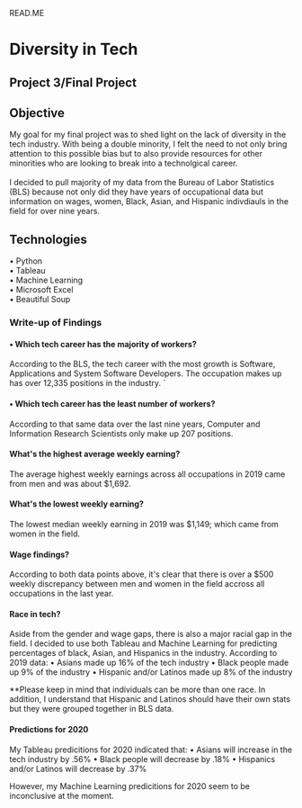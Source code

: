 READ.ME
# Diversity in Tech
## Project 3/Final Project

## Objective <br>
My goal for my final project was to shed light on the lack of diversity in the tech industry. With being a double minority, I felt the need to not only bring attention to this possible bias but to also provide resources for other minorities who are looking to break into a technolgical career. <br>
<br> I decided to pull majority of my data from the Bureau of Labor Statistics (BLS) because not only did they have years of occupational data but information on wages, women, Black, Asian, and Hispanic indivdiauls in the field for over nine years.

## Technologies
 • Python <br>
 • Tableau <br>
 • Machine Learning <br>
 • Microsoft Excel <br>
 • Beautiful Soup <Br>
  
### Write-up of Findings

#### •	Which tech career has the majority of workers?
According to the BLS, the tech career with the most growth is Software, Applications and System Software Developers. The occupation makes up has over 12,335 positions in the industry.
`
#### • Which tech career has the least number of workers?
According to that same data over the last nine years, Computer and Information Research Scientists only make up 207 positions.

#### What's the highest average weekly earning?
The average highest weekly earnings across all occupations in 2019 came from men and was about $1,692.

#### What's the lowest weekly earning?
The lowest median weekly earning in 2019 was $1,149; which came from women in the field.

#### Wage findings?
According to both data points above, it's clear that there is over a $500 weekly discrepancy between men and women in the field accross all occupations in the last year.

#### Race in tech?
Aside from the gender and wage gaps, there is also a major racial gap in the field. I decided to use both Tableau and Machine Learning for predicting percentages of black, Asian, and Hispanics in the industry. According to 2019 data:
• Asians made up 16% of the tech industry
• Black people made up 9% of the industry
• Hispanic and/or Latinos made up 8% of the industry

**Please keep in mind that individuals can be more than one race. In addition, I understand that Hispanic and Latinos should have their own stats but they were grouped together in BLS data.

#### Predictions for 2020
My Tableau predicitions for 2020 indicated that:
• Asians will increase in the tech industry by .56%
• Black people will decrease by .18%
• Hispanics and/or Latinos will decrease by .37%

However, my Machine Learning predicitions for 2020 seem to be inconclusive at the moment.

